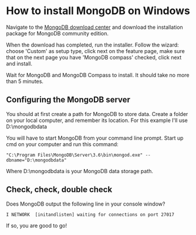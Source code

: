 # How to install MongoDB on Windows

Navigate to the [MongoDB download center](https://www.mongodb.com/download-center#community) and download the installation package for MongoDB community edition.

When the download has completed, run the installer. Follow the wizard: choose 'Custom' as setup type, click next on the feature page, make sure that on the next page you have 'MongoDB compass' checked, click next and install.

Wait for MongoDB and MongoDB Compass to install. It should take no more than 5 minutes.


## Configuring the MongoDB server

You should at first create a path for MongoDB to store data. Create a folder on your local computer, and remember its location.
For this example I'll use D:\mongodbdata

You will have to start MongoDB from your command line prompt. Start up cmd on your computer and run this command:

```
"C:\Program Files\MongoDB\Server\3.6\bin\mongod.exe" --dbname="D:\mongodbdata"
```

Where D:\mongodbdata is your MongoDB data storage path.


## Check, check, double check

Does MongoDB output the following line in your console window?

```
I NETWORK  [initandlisten] waiting for connections on port 27017
```

If so, you are good to go!